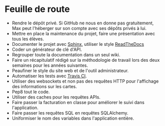 # Feuille de route

- Rendre le dépôt privé. Si GitHub ne nous en donne pas gratuitement, Max peut l'héberger sur son compte avec ses dépôts privés à lui.
- Mettre en place la maintenance du projet, faire une présentation avec tous les élèves.
- Documenter le projet avec [Sphinx](http://www.sphinx-doc.org/en/stable/), utiliser le style [ReadTheDocs](https://github.com/snide/sphinx_rtd_theme)
- Coder un générateur de clé d'API.
- Regrouper toute la documentation dans un seul wiki.
- Faire un récapitulatif rédigé sur la méthodologie de travail lors des deux semaines pour les années suivantes.
- Peaufiner le style du site web et de l'outil administrateur.
- Automatiser les tests avec [Travis CI](https://travis-ci.org/).
- Utiliser des websockets et non pas des requêtes HTTP pour l'affichage des informations sur les cartes.
- Pep8 tout le code.
- Utiliser des caches pour les requêtes APIs.
- Faire passer la facturation en classe pour améliorer le suivi dans l'application.
- Faire passer les requêtes SQL en requêtes SQLAlchemy.
- Uniformiser le nom des variables dans l'application entière.